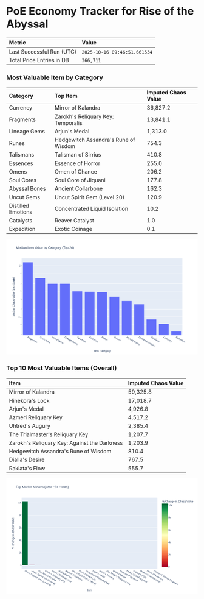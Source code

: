 # PoE Economy Tracker for Rise of the Abyssal

<!-- START_MAINTENANCE -->
| Metric | Value |
|:---|:---|
| Last Successful Run (UTC) | `2025-10-16 09:46:51.661534` |
| Total Price Entries in DB | `366,711` |

<!-- END_MAINTENANCE -->

<!-- START_DATAFRAME_DEBUG -->
<!-- END_DATAFRAME_DEBUG -->

<!-- START_CATEGORY_ANALYSIS -->
### Most Valuable Item by Category
| Category | Top Item | Imputed Chaos Value |
| :--- | :--- | :--- |
| Currency | Mirror of Kalandra | 36,827.2 |
| Fragments | Zarokh's Reliquary Key: Temporalis | 13,841.1 |
| Lineage Gems | Arjun's Medal | 1,313.0 |
| Runes | Hedgewitch Assandra's Rune of Wisdom | 754.3 |
| Talismans | Talisman of Sirrius | 410.8 |
| Essences | Essence of Horror | 255.0 |
| Omens | Omen of Chance | 206.2 |
| Soul Cores | Soul Core of Jiquani | 177.8 |
| Abyssal Bones | Ancient Collarbone | 162.3 |
| Uncut Gems | Uncut Spirit Gem (Level 20) | 120.9 |
| Distilled Emotions | Concentrated Liquid Isolation | 10.2 |
| Catalysts | Reaver Catalyst | 1.0 |
| Expedition | Exotic Coinage | 0.1 |


![Category Analysis Chart](charts/category_analysis.png)
<!-- END_ANALYSIS -->

<!-- START_ANALYSIS -->
### Top 10 Most Valuable Items (Overall)
| Item | Imputed Chaos Value |
| :--- | :--- |
| Mirror of Kalandra | 59,325.8 |
| Hinekora's Lock | 17,018.7 |
| Arjun's Medal | 4,926.8 |
| Azmeri Reliquary Key | 4,517.2 |
| Uhtred's Augury | 2,385.4 |
| The Trialmaster's Reliquary Key | 1,207.7 |
| Zarokh's Reliquary Key: Against the Darkness | 1,203.9 |
| Hedgewitch Assandra's Rune of Wisdom | 810.4 |
| Dialla's Desire | 767.5 |
| Rakiata's Flow | 555.7 |


![Market Movers Chart](charts/market_movers.png)
<!-- END_ANALYSIS -->
